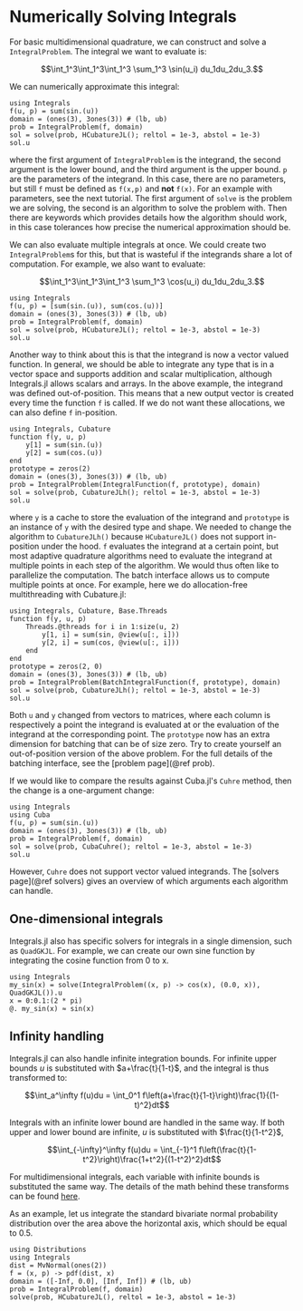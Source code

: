 # Numerically Solving Integrals

For basic multidimensional quadrature, we can construct and solve a `IntegralProblem`.
The integral we want to evaluate is:

```math
\int_1^3\int_1^3\int_1^3 \sum_1^3 \sin(u_i) du_1du_2du_3.
```

We can numerically approximate this integral:

```@example integrate1
using Integrals
f(u, p) = sum(sin.(u))
domain = (ones(3), 3ones(3)) # (lb, ub)
prob = IntegralProblem(f, domain)
sol = solve(prob, HCubatureJL(); reltol = 1e-3, abstol = 1e-3)
sol.u
```

where the first argument of `IntegralProblem` is the integrand,
the second argument is the lower bound, and the third argument is the upper bound.
`p` are the parameters of the integrand. In this case, there are no parameters,
but still `f` must be defined as `f(x,p)` and **not** `f(x)`.
For an example with parameters, see the next tutorial.
The first argument of `solve` is the problem we are solving,
the second is an algorithm to solve the problem with.
Then there are keywords which provides details how the algorithm should work,
in this case tolerances how precise the numerical approximation should be.

We can also evaluate multiple integrals at once.
We could create two `IntegralProblem`s for this,
but that is wasteful if the integrands share a lot of computation.
For example, we also want to evaluate:

```math
\int_1^3\int_1^3\int_1^3 \sum_1^3 \cos(u_i) du_1du_2du_3.
```

```@example integrate2
using Integrals
f(u, p) = [sum(sin.(u)), sum(cos.(u))]
domain = (ones(3), 3ones(3)) # (lb, ub)
prob = IntegralProblem(f, domain)
sol = solve(prob, HCubatureJL(); reltol = 1e-3, abstol = 1e-3)
sol.u
```

Another way to think about this is that the integrand is now a vector valued function.
In general, we should be able to integrate any type that is in a vector space
and supports addition and scalar multiplication, although Integrals.jl allows
scalars and arrays.
In the above example, the integrand was defined out-of-position.
This means that a new output vector is created every time the function `f` is called.
If we do not  want these allocations, we can also define `f` in-position.

```@example integrate3
using Integrals, Cubature
function f(y, u, p)
    y[1] = sum(sin.(u))
    y[2] = sum(cos.(u))
end
prototype = zeros(2)
domain = (ones(3), 3ones(3)) # (lb, ub)
prob = IntegralProblem(IntegralFunction(f, prototype), domain)
sol = solve(prob, CubatureJLh(); reltol = 1e-3, abstol = 1e-3)
sol.u
```

where `y` is a cache to store the evaluation of the integrand and `prototype` is
an instance of `y` with the desired type and shape.
We needed to change the algorithm to `CubatureJLh()`
because `HCubatureJL()` does not support in-position under the hood.
`f` evaluates the integrand at a certain point,
but most adaptive quadrature algorithms need to evaluate the integrand at multiple points
in each step of the algorithm.
We would thus often like to parallelize the computation.
The batch interface allows us to compute multiple points at once.
For example, here we do allocation-free multithreading with Cubature.jl:

```@example integrate4
using Integrals, Cubature, Base.Threads
function f(y, u, p)
    Threads.@threads for i in 1:size(u, 2)
        y[1, i] = sum(sin, @view(u[:, i]))
        y[2, i] = sum(cos, @view(u[:, i]))
    end
end
prototype = zeros(2, 0)
domain = (ones(3), 3ones(3)) # (lb, ub)
prob = IntegralProblem(BatchIntegralFunction(f, prototype), domain)
sol = solve(prob, CubatureJLh(); reltol = 1e-3, abstol = 1e-3)
sol.u
```

Both `u` and `y` changed from vectors to matrices,
where each column is respectively a point the integrand is evaluated at or
the evaluation of the integrand at the corresponding point.
The `prototype` now has an extra dimension for batching that can be of size zero.
Try to create yourself an out-of-position version of the above problem.
For the full details of the batching interface, see the [problem page](@ref prob).

If we would like to compare the results against Cuba.jl's `Cuhre` method, then
the change is a one-argument change:

```@example integrate5
using Integrals
using Cuba
f(u, p) = sum(sin.(u))
domain = (ones(3), 3ones(3)) # (lb, ub)
prob = IntegralProblem(f, domain)
sol = solve(prob, CubaCuhre(); reltol = 1e-3, abstol = 1e-3)
sol.u
```

However, `Cuhre` does not support vector valued integrands.
The [solvers page](@ref solvers) gives an overview of which arguments each algorithm can handle.

## One-dimensional integrals

Integrals.jl also has specific solvers for integrals in a single dimension, such as `QuadGKJL`.
For example, we can create our own sine function by integrating the cosine function from 0 to x.

```@example integrate6
using Integrals
my_sin(x) = solve(IntegralProblem((x, p) -> cos(x), (0.0, x)), QuadGKJL()).u
x = 0:0.1:(2 * pi)
@. my_sin(x) ≈ sin(x)
```

## Infinity handling

Integrals.jl can also handle infinite integration bounds.
For infinite upper bounds $u$ is substituted with $a+\frac{t}{1-t}$,
and the integral is thus transformed to:

```math
\int_a^\infty f(u)du = \int_0^1 f\left(a+\frac{t}{1-t}\right)\frac{1}{(1-t)^2}dt
```

Integrals with an infinite lower bound are handled in the same way.
If both upper and lower bound are infinite, $u$ is substituted with $\frac{t}{1-t^2}$,

```math
\int_{-\infty}^\infty f(u)du = \int_{-1}^1 f\left(\frac{t}{1-t^2}\right)\frac{1+t^2}{(1-t^2)^2}dt
```

For multidimensional integrals, each variable with infinite bounds is substituted the same way.
The details of the math behind these transforms can be found
[here](https://en.wikipedia.org/wiki/Integration_by_substitution#Substitution_for_multiple_variables).

As an example, let us integrate the standard bivariate normal probability distribution
over the area above the horizontal axis, which should be equal to $0.5$.

```@example integrate6
using Distributions
using Integrals
dist = MvNormal(ones(2))
f = (x, p) -> pdf(dist, x)
domain = ([-Inf, 0.0], [Inf, Inf]) # (lb, ub)
prob = IntegralProblem(f, domain)
solve(prob, HCubatureJL(), reltol = 1e-3, abstol = 1e-3)
```
